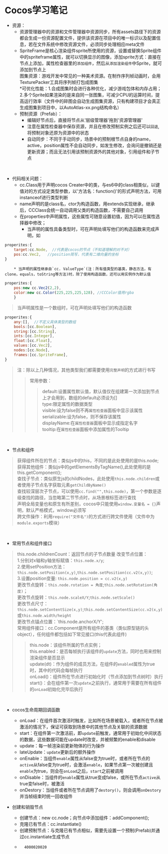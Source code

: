 Cocos学习笔记
=====
* 资源：
    * 资源管理器中的资源和文件管理器中资源同步，所有assets路径下的资源都会生成一份资源配置文件，提供该资源在项目中的唯一标识以及配置信息，若在文件系统中修改资源文件，必须同步处理相应meta文件<br>
    * SpriteFrame是核心渲染组件sprite所使用的资源，设置或替换Sprite组件中的spriteframe属性，就可以切换显示的图像，添加sprite方式：直接在节点上添加，属性检查器里的`添加组件`，然后从`添加渲染组件`中Sprite，就可添加到节点上
    <br>图集资源：游戏开发中常见的一种美术资源。在制作序列帧动画时，会用TexturePacker工具将序列帧打包成图集<br>
        *可优化性能：1.合成图集时会进行各种优化，减少游戏包体和内存占用；2.多个Sprite如果渲染的是来自同一张图集，可减少CPU的运算时间，提高运行效率（文件中的碎图会自动生成图集资源，只有构建项目才会真正生成图集到项目中，以AutoAtlas-xx.png结构命名）<br>
    * 预制资源（Prefab）：<br>
        * 编辑好节点后，直接将节点从'层级管理器'拖到'资源管理器'<br>
        * 注意在属性检查器中保存资源，并且在修改预制实例之后还可以`回退`,将预制对象还原为资源中的状态<br>
        * 自动同步：不同于手动同步，场景中的预制根节点自身的name，active，position属性不会自动同步，如发生修改，会询问是撤销还是更新资源；而且无法引用该预制资源外的其他对象，引用组件和子节点<br>
<br>

* 代码相关问题：
    * cc.Class用于声明cocos Creater中的类，与es6中的class相类似，以键值对的方式设定类型参数，以'方法名：function()'的形式声明方法，可用instanceof进行类型判断
    * name声明的是class名，ctor为构造函数，用extends实现继承，继承后，CCClass会统一自动调用父类的构造函数，不需要自己调用
    * 在properties中声明属性，这些属性可随意设置初值，因为可以在属性选择器中修改；
        * 当声明的属性具备类型时，可在声明处填写他们的构造函数来完成声明，如
```javascript
properites:{
    target:cc.Node,  //代表是cocos的节点（不知道理解的对不对）
    pos:cc.Vec2,   //position简写，代表有二维向量的坐标
}
```
        * 当声明的属性继承自`cc. ValueType`(注：所有值类型的基类，静态方法，有clone，equals，toString等方法)时，除了使用构造函数，还可以用实例作为默认值
```javascript
properites:{
    pos:new cc.Vec2(2,2),
    color:new cc.Color(225,225,225,128), //CCColor值用rgba 
    }
```
> 当声明属性是一个数组时，可在声明处填写他们的构造函数
```javascript
properites:{
    any:[],  //不定义具体类型的数组
    bools:[cc.Boolean],
    string:[cc.String],
    ints:[cc.Integer],
    float:[cc.Float],
    values:[cc.Vec2],
    nodes:[cc.Node],
    frames:[cc.SpriteFrame],
}
```
> 注：除以上几种情况，其他类型我们都需要使用`完整声明`的方式进行书写
>> 常用参数：
>>>default:设置属性默认值，默认值仅在组建第一次添加到节点上才会用到，数组的default必须设为[]<br>
>>>type:限定属性的数据类型<br>
>>>visible:设为false则不再`属性检查器`面板中显示该属性<br>
>>>serializable:设为false，则不保存该属性<br>
>>>displayName:在`属性检查器`面板中显示成指定名字<br>
>>>tooltip:在`属性检查器`面板中添加属性的Tooltip<br>
<br>

* 节点和组件<br>
> 获得组件所在的节点：类似js中的this，不同的是此处使用的是this.node;<br>
> 获得其他组件：类似js中的getElementsByTagName(),此处使用的是this.getComponent();<br>
> 查找子节点：类似原生js的childNodes，此处使用`this.node.children`或者使用子节点名字获取元素`getChildByName()`<br>
> 查找较深层次子节点，可以使用`cc.find("",this.node)`，第一个参数是逐级查找的路径，当忽略第二节节点时，从场景根标签进行查找<br>
> 声明全局变量也和原生有所差别，cocos中只能使用`window.变量名 = {}`声明，默认严格模式，window必须写<br>
> 跨文件操作：利用`require("文件名")`的方式进行跨文件使用（文件中为`module.exports`模块）<br>
<br>

* 常用节点和组件接口
> this.node.childrenCount：返回节点的子节点数量
> 改变节点位置：<br>
1.分别对x轴和y轴坐标赋值：`this.node.x/y`;<br>
               2.使用setPosition方法：`this.node.setPosition(x,y)`,`this.node.setPosition(cc.v2(x,y))`;<br>
               3.设置position变量: `this.node.position = cc.v2(x,y)` <br>
>更改节点旋转：`this.node.rotation = 角度`;`this.node.setRotation(角度)`；<br>
>更改节点旋转：`this.node.scaleX/Y`;`this.node.setScale()`<br>
>更改节点尺寸：`this.node.setContentSize(x,y)`;`this.node.setContentSize(cc.v2(x,y)`或`this.node.width/height`<br>
>更改节点锚点位置：`this.node.anchorX/Y';<br>
>常用组件接口：cc.Component是所有组件的基类（类似原型链的头object），任何组件都包括如下常见接口(this代表此组件)<br>
>>this.node：该组件所属的节点实例；<br>
>>this.enabled：是否每帧执行该组件的`update`方法，同时也用来控制渲染组件是否显示<br>
>>update(dt)：作为组件的成员方法，在组件的`enabled`属性为true时，其中的代码会每帧执行<br>
>>onLoad()：组件所在节点进行初始化时（节点添加到节点树时）执行<br>
>>start()：会在组件第一次`update`之前执行，通常用于需要在所有组件的`onLoad`初始化完毕后执行<br>
<br>

* cocos生命周期回调函数
    * onLoad：在组件首次激活时触发，比如所在场景被载入，或者所在节点被激活的情况下，保证可获取到场景中的其他节点及关联的资源数据<br>
    * start：在组件第一次激活前，即`update`前触发，通常用于初始化中间状态的数据，这些数据可能在update时改变，并被频繁的enable和disable<br>
    * update：每一帧渲染前更新物体的行为操作<br>
    * lateUpdate：`update`更新后的额外操作<br>
    * onEnable：当组件`enable`属性从false变为true时，或者所在节点的`active`从false变为true时，会激活`enable`，如果节点第一次被创建且`enable`为true，则会在`onLoad`之后，`start`之前被调用<br>
    * onDisable：当组件的`enable`属性从true变成false，或所在节点`active`从true变false时，被激活<br>
    * onDestory：当组件或者所在节点调用了`destory()`，则会调用`onDestory`并当帧结束时统一回收组件<br>

* 创建和销毁节点
    * 创建节点：new cc.node；向节点中添加组件：addComponent();
    * 克隆已有节点：cc.instantiate()
    * 创建预制节点：与克隆已有节点相似，需要先设置一个预制(Prefab)并通过cc.instantiate生成节点
    *       4000020020
    